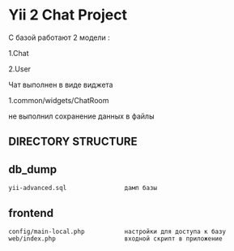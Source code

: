 Yii 2 Chat Project
===============================
С базой работают 2 модели :

1.Chat

2.User

Чат выполнен в виде виджета

1.common/widgets/ChatRoom

не выполнил сохранение данных в файлы

DIRECTORY STRUCTURE
-------------------


db_dump
--------------------------------------------------------------------------------------------
    yii-advanced.sql                дамп базы

frontend
----------------------------------------------------------------------------------------------
    config/main-local.php           настройки для доступа к базу
    web/index.php                   входной скрипт в приложение


